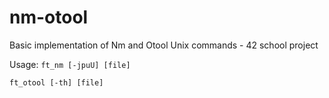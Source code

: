 # nm-otool
Basic implementation of Nm and Otool Unix commands - 42 school project

Usage:
```ft_nm [-jpuU] [file]```

```ft_otool [-th] [file]```

